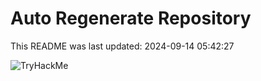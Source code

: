 # Auto Regenerate Repository

This README was last updated: 2024-09-14 05:42:27

 ![TryHackMe](https://tryhackme.com/badge/533634)
